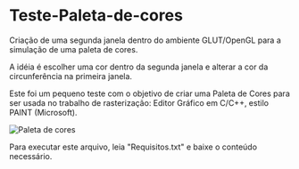 # Teste-Paleta-de-cores
Criação de uma segunda janela dentro do ambiente GLUT/OpenGL para a simulação de uma paleta de cores.

A idéia é escolher uma cor dentro da segunda janela e alterar a cor da circunferência na primeira janela.

Este foi um pequeno teste com o objetivo de criar uma Paleta de Cores para ser usada no trabalho de rasterização: Editor Gráfico em C/C++,
estilo PAINT (Microsoft).

![Paleta de cores](https://github.com/rngneto/Teste-Paleta-de-cores/assets/139978998/83ad24cd-718c-4cb6-b725-daf30b122d74)

Para executar este arquivo, leia "Requisitos.txt" e baixe o conteúdo necessário.


